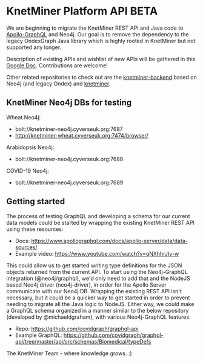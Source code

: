 # KnetMiner Platform API BETA

We are beginning to migrate the KnetMiner REST API and Java code to [Apollo-GraphQL](https://www.apollographql.com/) and Neo4j. Our goal is to remove the dependency to the legacy OndexGraph Java library which is highly rooted in KnetMiner but not supported any longer.

Description of existing APIs and wishlist of new APIs will be gathered in this [Google Doc](https://docs.google.com/document/d/1KyZaBwq0uLnK9NIArIytRrI1CN6xZ5hkG21Nro1KyCo/edit?usp=sharing). Contributions are welcome!

Other related repositories to check out are the [knetminer-backend](https://github.com/Rothamsted/knetminer-backend) based on Neo4j (and legacy Ondex) and [knetminer](https://github.com/Rothamsted/knetminer).


## KnetMiner Neo4j DBs for testing

Wheat Neo4j:
 - bolt://knetminer-neo4j.cyverseuk.org:7687
 - http://knetminer-wheat.cyverseuk.org:7474/browser/

Arabidopsis Neo4j:
 - bolt://knetminer-neo4j.cyverseuk.org:7688

COVID-19 Neo4j:
 - bolt://knetminer-neo4j.cyverseuk.org:7689

## Getting started

The process of testing GraphQL and developing a schema for our current data models could be started by wrapping the existing KnetMiner REST API using these resources:

 - Docs: https://www.apollographql.com/docs/apollo-server/data/data-sources/
 - Example video: https://www.youtube.com/watch?v=qNXhhrJIv-w

This could allow us to get started writing type definitions for the JSON objects returned from the current API. To start using the Neo4j-GraphQL integration (@neo4j/graphql), we'd only need to add that and the NodeJS based Neo4j driver (neo4j-driver), in order for the Apollo Server communicate with our Neo4j DB. Wrapping the existing REST API isn't necessary, but it could be a quicker way to get started in order to prevent needing to migrate all the Java logic to NodeJS. Either way, we could make a GraphQL schema organized in a manner similar to the below repository (developed by @michaeldgraham), with various Neo4j-GraphQL features:

 - Repo: https://github.com/covidgraph/graphql-api
 - Example GraphQL: https://github.com/covidgraph/graphql-api/tree/master/api/src/schemas/Biomedical/typeDefs



The KnetMiner Team - where knowledge grows. :)

